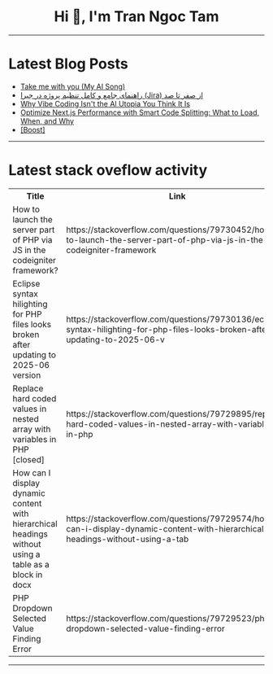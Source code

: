 <h1 align="center">Hi 👋, I'm Tran Ngoc Tam</h1>

---

# Latest Blog Posts 
<!-- BLOG-POST-LIST:START -->
- [Take me with you &lpar;My AI Song&rpar;](https://dev.to/jacklehamster/take-me-with-you-my-ai-song-55ep)
- [راهنمای جامع و کامل تنظیم پروژه در جیرا &lpar;Jira&rpar; از صفر تا صد](https://dev.to/parizad/rhnmy-jm-w-khml-tnzym-prwjh-dr-jyr-jira-z-sfr-t-sd-1hp8)
- [Why Vibe Coding Isn&#39;t the AI Utopia You Think It Is](https://dev.to/hiruthicsha/why-vibe-coding-isnt-the-ai-utopia-you-think-it-is-1kf9)
- [Optimize Next.js Performance with Smart Code Splitting: What to Load, When, and Why](https://dev.to/boopykiki/optimize-nextjs-performance-with-smart-code-splitting-what-to-load-when-and-why-9l1)
- [[Boost]](https://dev.to/osiris8/-4n63)
<!-- BLOG-POST-LIST:END -->

---

# Latest stack oveflow activity
<table>
  <tr><th>Title</th><th>Link</th></tr>
  <!-- STACKOVERFLOW:START --><tr><td>How to launch the server part of PHP via JS in the codeigniter framework?</td><td>https://stackoverflow.com/questions/79730452/how-to-launch-the-server-part-of-php-via-js-in-the-codeigniter-framework</td></tr><tr><td>Eclipse syntax hilighting for PHP files looks broken after updating to 2025-06 version</td><td>https://stackoverflow.com/questions/79730136/eclipse-syntax-hilighting-for-php-files-looks-broken-after-updating-to-2025-06-v</td></tr><tr><td>Replace hard coded values in nested array with variables in PHP [closed]</td><td>https://stackoverflow.com/questions/79729895/replace-hard-coded-values-in-nested-array-with-variables-in-php</td></tr><tr><td>How can I display dynamic content with hierarchical headings without using a table as a block in docx</td><td>https://stackoverflow.com/questions/79729574/how-can-i-display-dynamic-content-with-hierarchical-headings-without-using-a-tab</td></tr><tr><td>PHP Dropdown Selected Value Finding Error</td><td>https://stackoverflow.com/questions/79729523/php-dropdown-selected-value-finding-error</td></tr><!-- STACKOVERFLOW:END -->
</table>

---


